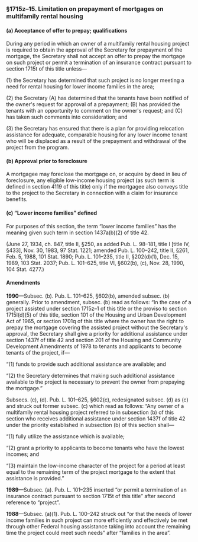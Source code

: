 ### §1715z–15. Limitation on prepayment of mortgages on multifamily rental housing ###

#### (a) Acceptance of offer to prepay; qualifications ####

During any period in which an owner of a multifamily rental housing project is required to obtain the approval of the Secretary for prepayment of the mortgage, the Secretary shall not accept an offer to prepay the mortgage on such project or permit a termination of an insurance contract pursuant to section 1715t of this title unless—

(1) the Secretary has determined that such project is no longer meeting a need for rental housing for lower income families in the area;

(2) the Secretary (A) has determined that the tenants have been notified of the owner's request for approval of a prepayment; (B) has provided the tenants with an opportunity to comment on the owner's request; and (C) has taken such comments into consideration; and

(3) the Secretary has ensured that there is a plan for providing relocation assistance for adequate, comparable housing for any lower income tenant who will be displaced as a result of the prepayment and withdrawal of the project from the program.

#### (b) Approval prior to foreclosure ####

A mortgagee may foreclose the mortgage on, or acquire by deed in lieu of foreclosure, any eligible low-income housing project (as such term is defined in section 4119 of this title) only if the mortgagee also conveys title to the project to the Secretary in connection with a claim for insurance benefits.

#### (c) “Lower income families” defined ####

For purposes of this section, the term “lower income families” has the meaning given such term in section 1437a(b)(2) of title 42.

(June 27, 1934, ch. 847, title II, §250, as added Pub. L. 98–181, title I [title IV, §433], Nov. 30, 1983, 97 Stat. 1221; amended Pub. L. 100–242, title II, §261, Feb. 5, 1988, 101 Stat. 1890; Pub. L. 101–235, title II, §202(d)(1), Dec. 15, 1989, 103 Stat. 2037; Pub. L. 101–625, title VI, §602(b), (c), Nov. 28, 1990, 104 Stat. 4277.)

#### Amendments ####

**1990**—Subsec. (b). Pub. L. 101–625, §602(b), amended subsec. (b) generally. Prior to amendment, subsec. (b) read as follows: “In the case of a project assisted under section 1715z–1 of this title or the proviso to section 1715l(d)(5) of this title, section 101 of the Housing and Urban Development Act of 1965, or section 1701q of this title where the owner has the right to prepay the mortgage covering the assisted project without the Secretary's approval, the Secretary shall give a priority for additional assistance under section 1437f of title 42 and section 201 of the Housing and Community Development Amendments of 1978 to tenants and applicants to become tenants of the project, if—

“(1) funds to provide such additional assistance are available; and

“(2) the Secretary determines that making such additional assistance available to the project is necessary to prevent the owner from prepaying the mortgage.”

Subsecs. (c), (d). Pub. L. 101–625, §602(c), redesignated subsec. (d) as (c) and struck out former subsec. (c) which read as follows: “Any owner of a multifamily rental housing project referred to in subsection (b) of this section who receives additional assistance under section 1437f of title 42 under the priority established in subsection (b) of this section shall—

“(1) fully utilize the assistance which is available;

“(2) grant a priority to applicants to become tenants who have the lowest incomes; and

“(3) maintain the low-income character of the project for a period at least equal to the remaining term of the project mortgage to the extent that assistance is provided.”

**1989**—Subsec. (a). Pub. L. 101–235 inserted “or permit a termination of an insurance contract pursuant to section 1715t of this title” after second reference to “project”.

**1988**—Subsec. (a)(1). Pub. L. 100–242 struck out “or that the needs of lower income families in such project can more efficiently and effectively be met through other Federal housing assistance taking into account the remaining time the project could meet such needs” after “families in the area”.